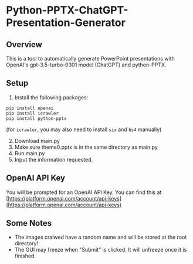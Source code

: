 # Python-PPTX-ChatGPT-Presentation-Generator
## Overview

This is a tool to automatically generate PowerPoint presentations with OpenAI's gpt-3.5-turbo-0301 model (ChatGPT) and python-PPTX.

## Setup

1. Install the following packages:
```
pip install openai
pip install icrawler
pip install python-pptx 
```
(for `icrawler`, you may also need to install `six` and `bs4` manually)

2. Download main.py
3. Make sure theme0.pptx is in the same directory as main.py
4. Run main.py
5. Input the information requested.

## OpenAI API Key

You will be prompted for an OpenAI API Key. You can find this at [https://platform.openai.com/account/api-keys](https://platform.openai.com/account/api-keys)

## Some Notes

- The images cralwed have a random name and will be stored at the root directory!
- The GUI may freeze when "Submit" is clicked. It will unfreeze once it is finished.
